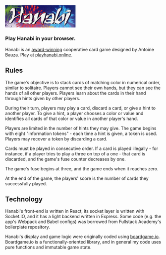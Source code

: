 <img src=https://raw.githubusercontent.com/andrwmillr/hanabi/master/public/hanabi-logo.jpg width="45%" height="auto"/>

### Play Hanabi in your browser. 
Hanabi is an [award-winning](https://en.wikipedia.org/wiki/Hanabi_(card_game)#Awards) cooperative card game designed by Antoine Bauza. Play at [playhanabi.online](https://www.playhanabi.online).

## Rules
The game's objective is to stack cards of matching color in numerical order, similar to solitaire. Players cannot see their own hands, but they can see the hands of all other players. Players learn about the cards in their hand through hints given by other players.

During their turn, players may play a card, discard a card, or give a hint to another player. To give a hint, a player chooses a color or value and identifies all cards of that color or value in another player's hand.

Players are limited in the number of hints they may give. The game begins with eight "information tokens" - each time a hint is given, a token is used. Players may recover a token by discarding a card.

Cards must be played in consecutive order. If a card is played illegally - for instance, if a player tries to play a three on top of a one - that card is discarded, and the game's fuse counter decreases by one. 

The game's fuse begins at three, and the game ends when it reaches zero.

At the end of the game, the players' score is the number of cards they successfully played.

## Technology
Hanabi's front-end is written in React, its socket layer is written with Socket.IO, and it has a light backend written in Express. Some code (e.g. the app's Webpack and Babel configs) was borrowed from Fullstack Academy's boilerplate repository.

Hanabi's display and game logic were originally coded using [boardgame.io](boardgame.io). Boardgame.io is a functionally-oriented library, and in general my code uses pure functions and immutable game state.
